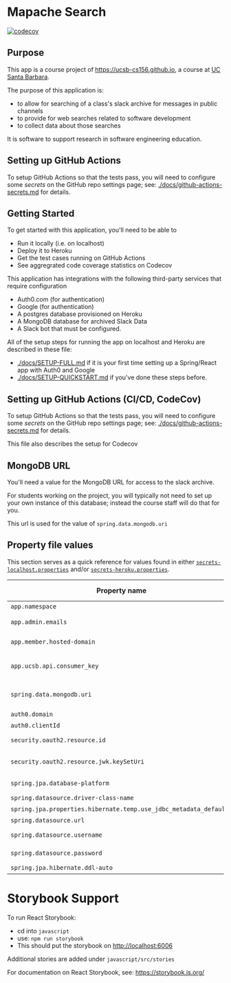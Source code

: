 # Mapache Search

[![codecov](https://codecov.io/gh/ucsb-cs156-s21/proj-mapache-search/branch/main/graph/badge.svg?token=1Pm4UopT0K)](https://codecov.io/gh/ucsb-cs156-s21/proj-mapache-search)

## Purpose

This app is a course project of <https://ucsb-cs156.github.io>, a course at [UC Santa Barbara](https://ucsb.edu).

The purpose of this application is:
* to allow for searching of a class's slack archive for messages in public channels
* to provide for web searches related to software development
* to collect data about those searches

It is software to support research in software engineering education.


## Setting up GitHub Actions

To setup GitHub Actions so that the tests pass, you will need to configure
some _secrets_ on the GitHub repo settings page; see: [./docs/github-actions-secrets.md](./docs/github-actions-secrets.md) for details.

## Getting Started

To get started with this application, you'll need to be able to
* Run it locally (i.e. on localhost)
* Deploy it to Heroku
* Get the test cases running on GitHub Actions
* See aggregrated code coverage statistics on Codecov

This application has integrations with the following third-party
services that require configuration
* Auth0.com (for authentication)
* Google (for authentication)
* A postgres database provisioned on Heroku
* A MongoDB database for archived Slack Data
* A Slack bot that must be configured.

All of the setup steps for running the app on localhost and Heroku are described in these  file: 
* [./docs/SETUP-FULL.md](./docs/SETUP-FULL.md) if it is your first time setting up a Spring/React app with Auth0 and Google
* [./docs/SETUP-QUICKSTART.md](./docs/SETUP-QUICKSTART.md) if you've done these steps before.

## Setting up GitHub Actions (CI/CD, CodeCov)

To setup GitHub Actions so that the tests pass, you will need to configure
some _secrets_ on the GitHub repo settings page; see: [./docs/github-actions-secrets.md](./docs/github-actions-secrets.md) for details.

This file also describes the setup for Codecov

## MongoDB URL

You'll  need a value for the MongoDB URL for  access to the slack archive.

For students working on the project, you will typically not need to
set up your own instance of this database; instead the course staff
will do that for you.

This url is used for the value of `spring.data.mongodb.uri`


## Property file values

This section serves as a quick reference for values found in either [`secrets-localhost.properties`](./secrets-localhost.properties) and/or [`secrets-heroku.properties`](./secrets-heroku.properties).

| Property name                                                     | Heroku only? | Explanation                                                               |
| ----------------------------------------------------------------- | ------------ | ------------------------------------------------------------------------- |
| `app.namespace`                                                   |              | See `Getting Started`                                                |
| `app.admin.emails`                                                |              | A comma separated list of email addresses of permanent admin users.       |
| `app.member.hosted-domain`                                        |              | The email suffix that identifies members (i.e. `ucsb.edu` vs `gmail.com`) |
| `app.ucsb.api.consumer_key`                                        |              | The "consumer key" from the site <https://developer.ucsb.edu>; see below for more information. |
| `spring.data.mongodb.uri` |  | The URL for read only access to the MongoDB database with archived course data; see more information below. |
| `auth0.domain`                                                    |              | See `Getting Started`                                                |
| `auth0.clientId`                                                  |              | See `Getting Started`                                                |
| `security.oauth2.resource.id`                                     |              | Should always be same as `${app.namespace}`                                   |
| `security.oauth2.resource.jwk.keySetUri`                          |              | Should always be `https://\${auth0.domain}/.well-known/jwks.json`         |
| `spring.jpa.database-platform`                                    | Yes          | Should always be `org.hibernate.dialect.PostgreSQLDialect`                |
| `spring.datasource.driver-class-name`                             | Yes          | Should always be `org.postgresql.Driver`                                  |
| `spring.jpa.properties.hibernate.temp.use_jdbc_metadata_defaults` | Yes          | Should always be `false`                                                  |
| `spring.datasource.url`                                           | Yes          | Should always be `${JDBC_DATABASE_URL}`                                   |
| `spring.datasource.username`                                      | Yes          | Should always be `${JDBC_DATABASE_USERNAME}`                              |
| `spring.datasource.password`                                      | Yes          | Should always be `${JDBC_DATABASE_PASSWORD}`                              |
| `spring.jpa.hibernate.ddl-auto`                                   | Yes          | Should always be `update`                                                 |



# Storybook Support

To run React Storybook:

* cd into `javascript`
* use: `npm run storybook`
* This should put the storybook on <http://localhost:6006>

Additional stories are added under `javascript/src/stories`

For documentation on React Storybook, see: <https://storybook.js.org/>
